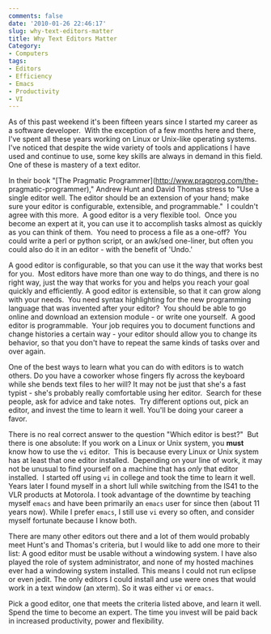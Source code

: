 ```yaml
---
comments: false
date: '2010-01-26 22:46:17'
slug: why-text-editors-matter
title: Why Text Editors Matter
Category:
- Computers
tags:
- Editors
- Efficiency
- Emacs
- Productivity
- VI
---
```


As of this past weekend it's been fifteen years since I started my career as a
software developer.  With the exception of a few months here and there, I've
spent all these years working on Linux or Unix-like operating systems.  I've
noticed that despite the wide variety of tools and applications I have used
and continue to use, some key skills are always in demand in this field. One
of these is mastery of a text editor.
<!-- more -->

<!-- ai l /wp/editor.jpg /wp/editor.jpg 220 258 The emacs editor -->
In their book "[The Pragmatic Programmer](http://www.pragprog.com/the-
pragmatic-programmer)," Andrew Hunt and David Thomas stress to "Use a single
editor well. The editor should be an extension of your hand; make sure your
editor is configurable, extensible, and programmable."  I couldn't agree with
this more.  A good editor is a very flexible tool.  Once you become an expert
at it, you can use it to accomplish tasks almost as quickly as you can think
of them.  You need to process a file as a one-off?  You could write a perl or
python script, or an awk/sed one-liner, but often you could also do it in an
editor - with the benefit of 'Undo.'

A good editor is configurable, so that you can use it the way that works best
for you.  Most editors have more than one way to do things, and there is no
right way, just the way that works for you and helps you reach your goal
quickly and efficiently. A good editor is extensible, so that it can grow
along with your needs.  You need syntax highlighting for the new programming
language that was invented after your editor?  You should be able to go online
and download an extension module - or write one yourself.  A good editor is
programmable.  Your job requires you to document functions and change
histories a certain way - your editor should allow you to change its behavior,
so that you don't have to repeat the same kinds of tasks over and over again.

One of the best ways to learn what you can do with editors is to watch others.
Do you have a coworker whose fingers fly across the keyboard while she bends
text files to her will? It may not be just that she's a fast typist - she's
probably really comfortable using her editor.  Search for these people, ask
for advice and take notes.  Try different options out, pick an editor, and
invest the time to learn it well. You'll be doing your career a favor.

There is no real correct answer to the question "Which editor is best?"  But
there is one absolute: If you work on a Linux or Unix system, you **must**
know how to use the `vi` editor.  This is because every Linux or Unix system
has at least that one editor installed.  Depending on your line of work, it
may not be unusual to find yourself on a machine that has _only_ that editor
installed.  I started off using `vi` in college and took the time to learn it
well. Years later I found myself in a short lull while switching from the IS41
to the VLR products at Motorola. I took advantage of the downtime by teaching
myself `emacs` and have been primarily an `emacs` user for since then (about
11 years now). While I prefer `emacs`, I still use `vi` every so often, and
consider myself fortunate because I know both.

There are many other editors out there and a lot of them would probably meet
Hunt's and Thomas's criteria, but I would like to add one more to their list:
A good editor must be usable without a windowing system. I have also played
the role of system administrator, and none of my hosted machines ever had a
windowing system installed. This means I could not run eclipse or even jedit.
The only editors I could install and use were ones that would work in a text
window (an xterm). So it was either `vi` or `emacs`.

Pick a good editor, one that meets the criteria listed above, and learn it
well. Spend the time to become an expert. The time you invest will be paid
back in increased productivity, power and flexibility.

<!-- ai c http://xkcd.com/378 http://imgs.xkcd.com/comics/real_programmers.png 740 406 Real Programmers - from http://xkcd.com/378 -->
